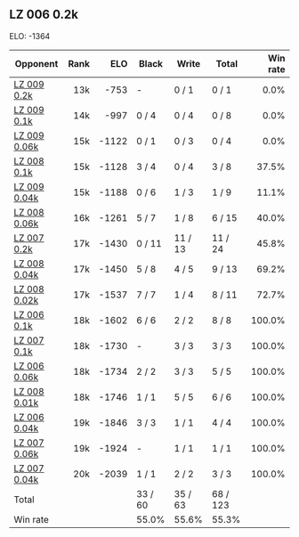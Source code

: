 ## LZ 006 0.2k ##

ELO: -1364

Opponent | Rank | ELO | Black | Write | Total | Win rate
---------|-----:|----:|-------|-------|-------|-------:
[LZ 009 0.2k](LZ%20009%200.2k.md) | 13k | -753 | - | 0 / 1 | 0 / 1 | 0.0%
[LZ 009 0.1k](LZ%20009%200.1k.md) | 14k | -997 | 0 / 4 | 0 / 4 | 0 / 8 | 0.0%
[LZ 009 0.06k](LZ%20009%200.06k.md) | 15k | -1122 | 0 / 1 | 0 / 3 | 0 / 4 | 0.0%
[LZ 008 0.1k](LZ%20008%200.1k.md) | 15k | -1128 | 3 / 4 | 0 / 4 | 3 / 8 | 37.5%
[LZ 009 0.04k](LZ%20009%200.04k.md) | 15k | -1188 | 0 / 6 | 1 / 3 | 1 / 9 | 11.1%
[LZ 008 0.06k](LZ%20008%200.06k.md) | 16k | -1261 | 5 / 7 | 1 / 8 | 6 / 15 | 40.0%
[LZ 007 0.2k](LZ%20007%200.2k.md) | 17k | -1430 | 0 / 11 | 11 / 13 | 11 / 24 | 45.8%
[LZ 008 0.04k](LZ%20008%200.04k.md) | 17k | -1450 | 5 / 8 | 4 / 5 | 9 / 13 | 69.2%
[LZ 008 0.02k](LZ%20008%200.02k.md) | 17k | -1537 | 7 / 7 | 1 / 4 | 8 / 11 | 72.7%
[LZ 006 0.1k](LZ%20006%200.1k.md) | 18k | -1602 | 6 / 6 | 2 / 2 | 8 / 8 | 100.0%
[LZ 007 0.1k](LZ%20007%200.1k.md) | 18k | -1730 | - | 3 / 3 | 3 / 3 | 100.0%
[LZ 006 0.06k](LZ%20006%200.06k.md) | 18k | -1734 | 2 / 2 | 3 / 3 | 5 / 5 | 100.0%
[LZ 008 0.01k](LZ%20008%200.01k.md) | 18k | -1746 | 1 / 1 | 5 / 5 | 6 / 6 | 100.0%
[LZ 006 0.04k](LZ%20006%200.04k.md) | 19k | -1846 | 3 / 3 | 1 / 1 | 4 / 4 | 100.0%
[LZ 007 0.06k](LZ%20007%200.06k.md) | 19k | -1924 | - | 1 / 1 | 1 / 1 | 100.0%
[LZ 007 0.04k](LZ%20007%200.04k.md) | 20k | -2039 | 1 / 1 | 2 / 2 | 3 / 3 | 100.0%
Total | | | 33 / 60 | 35 / 63 | 68 / 123 | 
Win rate| | | 55.0% | 55.6% | 55.3% | 

